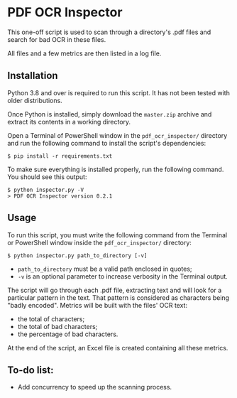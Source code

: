 # PDF OCR Inspector

This one-off script is used to scan through a directory's .pdf files and search for bad OCR 
in these files.

All files and a few metrics are then listed in a log file.

## Installation
Python 3.8 and over is required to run this script. It has not been tested with older
distributions.

Once Python is installed, simply download the `master.zip` archive and extract its contents
in a working directory.

Open a Terminal of PowerShell window in the `pdf_ocr_inspector/` directory and run the
following command to install the script's dependencies:

`$ pip install -r requirements.txt`

To make sure everything is installed properly, run the following command. You should see
this output:

```
$ python inspector.py -V
> PDF OCR Inspector version 0.2.1
```

## Usage

To run this script, you must write the following command from the Terminal or PowerShell 
window inside the `pdf_ocr_inspector/` directory:

`$ python inspector.py path_to_directory [-v]`

- `path_to_directory` must be a valid path enclosed in quotes;
- `-v` is an optional parameter to increase verbosity in the Terminal output.

The script will go through each .pdf file, extracting text and will look for a particular pattern in the text. 
That pattern is considered as characters being "badly encoded". Metrics will be built with the files' OCR text:

- the total of characters;
- the total of bad characters;
- the percentage of bad characters.

At the end of the script, an Excel file is created containing all these metrics.

## To-do list:
- Add concurrency to speed up the scanning process.